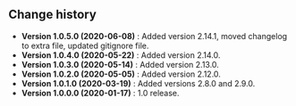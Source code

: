 Change history
--------------

* **Version 1.0.5.0 (2020-06-08)** : Added version 2.14.1, moved changelog to extra file, updated gitignore file.
* **Version 1.0.4.0 (2020-05-22)** : Added version 2.14.0.
* **Version 1.0.3.0 (2020-05-14)** : Added version 2.13.0.
* **Version 1.0.2.0 (2020-05-05)** : Added version 2.12.0.
* **Version 1.0.1.0 (2020-03-19)** : Added versions 2.8.0 and 2.9.0.
* **Version 1.0.0.0 (2020-01-17)** : 1.0 release.
